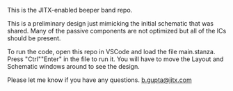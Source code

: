 This is the JITX-enabled beeper band repo. 

This is a preliminary design just mimicking the initial schematic that was shared.
Many of the passive components are not optimized but all of the ICs should be present.

To run the code, open this repo in VSCode and load the file main.stanza. 
Press "Ctrl""Enter" in the file to run it. 
You will have to move the Layout and Schematic windows around to see the design.

Please let me know if you have any questions. b.gupta@jitx.com
